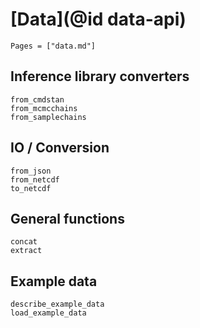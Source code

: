 # [Data](@id data-api)

```@index
Pages = ["data.md"]
```

## Inference library converters

```@docs
from_cmdstan
from_mcmcchains
from_samplechains
```

## IO / Conversion

```@docs
from_json
from_netcdf
to_netcdf
```

## General functions

```@docs
concat
extract
```

## Example data

```@docs
describe_example_data
load_example_data
```
